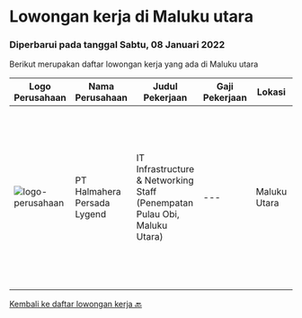 
  # Lowongan kerja di Maluku utara

  ### Diperbarui pada tanggal Sabtu, 08 Januari 2022

  Berikut merupakan daftar lowongan kerja yang ada di Maluku utara

  |Logo Perusahaan | Nama Perusahaan | Judul Pekerjaan | Gaji Pekerjaan | Lokasi | Deskripsi | Tanggal diunggah | Pranala |
  | -------------- | --------------- | --------------- | --------- | --------- | -------------- | ------- | ----------- |
  |![logo-perusahaan](https://us.123rf.com/450wm/pavelstasevich/pavelstasevich1811/pavelstasevich181101027/112815900-stock-vector-no-image-available-icon-flat-vector.jpg?ver=6)|PT Halmahera Persada Lygend|IT Infrastructure & Networking Staff (Penempatan Pulau Obi, Maluku Utara)|---|Maluku Utara|Job Description : Provide technical support to the development of the infrastructure systems and services Define, order, and monitor installation and...|Kamis, 06 Januari 2022|https://www.jobstreet.co.id/id/job/it-infrastructure-networking-staff-penempatan-pulau-obi-maluku-utara-3745942?token=0~98ed5401-90bd-4e86-84d4-08d5e260c26d&sectionRank=1&jobId=jobstreet-id-job-3745942|


  [Kembali ke daftar lowongan kerja 🔙](../README.md#daftar-lowongan-kerja)
  